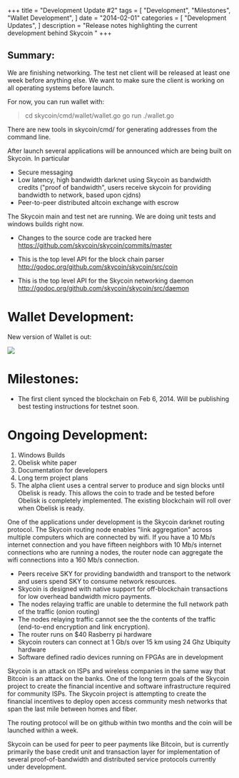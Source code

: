 +++
title = "Development Update #2"
tags = [
    "Development",
    "Milestones",
    "Wallet Development",
]
date = "2014-02-01"
categories = [
    "Development Updates",
]
description = "Release notes highlighting the current development behind Skycoin  "
+++

## Summary:

 We are finishing networking. The test net client will be released at least one week before anything else. We want to make sure the client is working on all operating systems before launch.

For now, you can run wallet with:
 >cd skycoin/cmd/wallet/wallet.go
 >go run ./wallet.go

There are new tools in skycoin/cmd/ for generating addresses from the command line.

After launch several applications will be announced which are being built on Skycoin. In particular
- Secure messaging
- Low latency, high bandwidth darknet using Skycoin as bandwidth credits ("proof of bandwidth", users receive skycoin for providing bandwidth to network, based upon cjdns)
- Peer-to-peer distributed altcoin exchange with escrow

The Skycoin main and test net are running. We are doing unit tests and windows builds right now.
- Changes to the source code are tracked here
https://github.com/skycoin/skycoin/commits/master

- This is the top level API for the block chain parser
http://godoc.org/github.com/skycoin/skycoin/src/coin

- This is the top level API for the Skycoin networking daemon
http://godoc.org/github.com/skycoin/skycoin/src/daemon

# Wallet Development:
New version of Wallet is out:

![](http://i.imgur.com/fJJDUZc.png)

# Milestones:
- The first client synced the blockchain on Feb 6, 2014. Will be publishing best testing instructions for testnet soon.

# Ongoing Development:
1. Windows Builds
2. Obelisk white paper
3. Documentation for developers
4. Long term project plans
5. The alpha client uses a central server to produce and sign blocks until Obelisk is ready. This allows the coin to trade and be tested before Obelisk is completely implemented. The existing blockchain will roll over when Obelisk is ready.

One of the applications under development is the Skycoin darknet routing protocol. The Skycoin routing node enables "link aggregation" across multiple computers which are connected by wifi. If you have a 10 Mb/s internet connection and you have fifteen neighbors with 10 Mb/s internet connections who are running a nodes, the router node can aggregate the wifi connections into a 160 Mb/s connection.

- Peers receive SKY for providing bandwidth and transport to the network and users spend SKY to consume network resources.
- Skycoin is designed with native support for off-blockchain transactions for low overhead bandwidth micro payments.
- The nodes relaying traffic are unable to determine the full network path of the traffic (onion routing)
- The nodes relaying traffic cannot see the the contents of the traffic (end-to-end encryption and link encryption).
- The router runs on $40 Rasberry pi hardware
- Skycoin routers can connect at 1 Gb/s over 15 km using 24 Ghz Ubiquity hardware
- Software defined radio devices running on FPGAs are in development

Skycoin is an attack on ISPs and wireless companies in the same way that Bitcoin is an attack on the banks. One of the long term goals of the Skycoin project to create the financial incentive and software infrastructure required for community ISPs. The Skycoin project is attempting to create the financial incentives to deploy open access community mesh networks that span the last mile between homes and fiber.

The routing protocol will be on github within two months and the coin will be launched within a week.

Skycoin can be used for peer to peer payments like Bitcoin, but is currently primarily the base credit unit and transaction layer for implementation of several proof-of-bandwidth and distributed service protocols currently under development.

